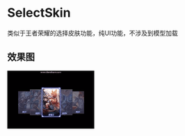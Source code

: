 # SelectSkin
类似于王者荣耀的选择皮肤功能，纯UI功能，不涉及到模型加载

效果图
------- 
 ![image](https://github.com/NicoleXiao/SelectSkin/blob/master/GIF/selectSkin.gif)

